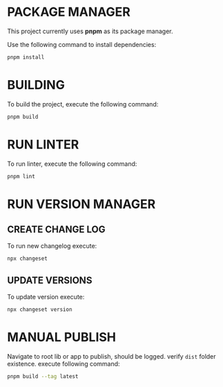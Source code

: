 # PACKAGE MANAGER

This project currently uses **pnpm** as its package manager.

Use the following command to install dependencies:

```bash
pnpm install
```

# BUILDING

To build the project, execute the following command:

```bash
pnpm build
```

# RUN LINTER

To run linter, execute the following command:

```bash
pnpm lint
```

# RUN VERSION MANAGER

## CREATE CHANGE LOG

To run new changelog execute:

```bash
npx changeset
```

## UPDATE VERSIONS

To update version execute:

```bash
npx changeset version
```

# MANUAL PUBLISH

Navigate to root lib or app to publish, should be logged.
verify `dist` folder existence.
execute following command:

```bash
pnpm build --tag latest
```
